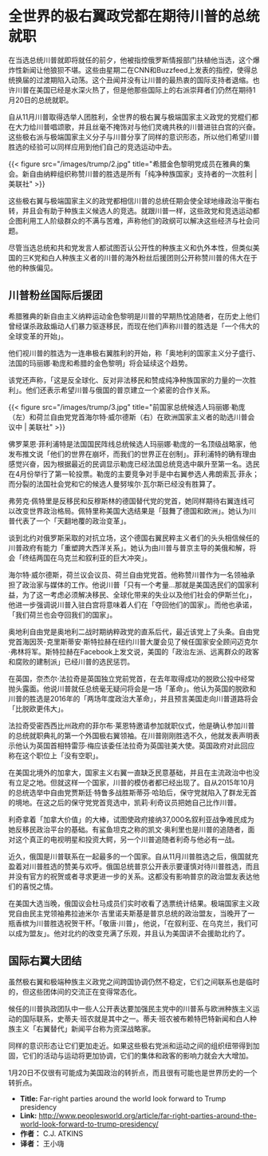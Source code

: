 # 全世界的极右翼政党都在期待川普的总统就职


在当选总统川普就即将就任的前夕，他被指控俄罗斯情报部门扶植他当选，这个爆炸性新闻让他狼狈不堪。这些由星期二在CNN和Buzzfeed上发表的指控，使得总统换届的过渡期陷入动荡。这个丑闻并没有让川普的最热衷的国际支持者退缩。也许川普在美国已经是水深火热了，但是他那些国际上的右派崇拜者们仍然在期待1月20日的总统就职。

自从11月川普取得选举人团胜利，全世界的极右翼与极端国家主义政党的党棍们都在大力给川普唱颂歌，并且丝毫不掩饰对与他们灵魂共秩的川普进驻白宫的兴奋。这些极右派与极端国家主义分子与川普分享了同样的意识形态，所以他们希望川普胜选的经验可以同样应用到他们自己的竞选运动中去。

{{< figure src="/images/trump/2.jpg" title="希腊金色黎明党成员在雅典的集会。新自由纳粹组织称赞川普的胜选是所有「纯净种族国家」支持者的一次胜利 |美联社" >}}

这些极右翼与极端国家主义的政党都相信川普的总统任期会使全球地缘政治平衡右转，并且会有助于种族主义候选人的竞选。就跟川普一样，这些政党和竞选运动都企图利用工人阶级群众的不满与苦难，声称他们的政纲可以解决这些经济与社会问题。

尽管当选总统和共和党发言人都试图否认公开性的种族主义和仇外本性，但类似美国的三K党和白人种族主义者的川普的海外粉丝后援团则公开称赞川普的伟大在于他的种族偏见。

## 川普粉丝国际后援团

希腊雅典的新自由主义纳粹运动金色黎明是川普的早期热忱追随者，在历史上他们曾经谋杀政敌煽动人们暴力驱逐移民，而现在他们声称川普的胜选是「一个伟大的全球变革的开始」。

他们视川普的胜选为一连串极右翼胜利的开始，称「奥地利的国家主义分子盛行、法国的玛丽娜·勒庞和希腊的金色黎明」将会延续这个趋势。

该党还声称，「这是反全球化、反对非法移民和赞成纯净种族国家的力量的一次胜利」。他们还表示希望川普与俄国的普京建立一个紧密的合作关系。

{{< figure src="/images/trump/3.jpg" title="前国家总统候选人玛丽娜·勒庞（左）和荷兰自由党党首海尔特·威尔德斯（右）在欧洲国家主义者的助选川普会议中 | 美联社" >}}

佛罗莱恩·菲利浦特是法国国民阵线总统候选人玛丽娜·勒庞的一名顶级战略家，他发布推文说「他们的世界在崩坏，而我们的世界正在创制」。菲利浦特的确有理由感觉兴奋，因为根据最近的民调显示勒庞已经法国总统竞选中飙升至第一名。选民在4月份举行了第一轮投票。勒庞的主要竞争对手是中右翼参选人弗朗索瓦·菲永；而分裂的法国社会党和它的候选人曼努埃尔·瓦尔斯已经没有胜算了。

弗劳克·佩特里是反移民和反穆斯林的德国替代党的党首，她同样期待右翼连线可以改变世界政治格局。佩特里称美国大选结果是「鼓舞了德国和欧洲」。她认为川普代表了一个「天翻地覆的政治变革」。

谈到北约对俄罗斯采取的对抗立场，这个德国右翼民粹主义者们的头头相信候任的川普政府有能力「重塑跨大西洋关系」。她认为由川普与普京主导的美俄和解，将会「终结两国在乌克兰和叙利亚的巨大冲突」。

海尔特·威尔德斯，荷兰议会议员、荷兰自由党党首。他称赞川普作为一名领袖承担了政治家与媒体的工作。他说川普「只有一个考量...那就是美国选民们的国家利益，为了这一考虑必须解决移民、全球化带来的失业以及他们社会的伊斯兰化」，他进一步强调说川普入驻白宫将意味着人们在「夺回他们的国家」。而他也承诺，「我们荷兰也会夺回我们的国家」。

奥地利自由党是奥地利二战时期纳粹政党的直系后代，最近该党上了头条。自由党党首海因茨-克里斯蒂安·斯特拉赫在纽约川普大厦会见了候任国家安全顾问迈克尔·弗林将军。斯特拉赫在Facebook上发文说，美国的「政治左派、远离群众的政客和腐败的建制派」已经川普的选民惩罚。

在英国，奈杰尔·法拉奇是英国独立党前党首，在去年取得成功的脱欧公投中经常抛头露面。他说川普就任总统毫无疑问将会是一场「革命」。他认为英国的脱欧和川普的胜选是2016年的「两场年度政治大革命」，并且预言美国走向川普道路将会「比脱欧更伟大」。

法拉奇受密西西比州政府的菲尔布·莱恩特邀请参加就职仪式，他是确认参加川普的总统就职典礼的第一个外国极右翼领袖。在川普刚刚胜选不久，他就发表声明表示他认为英国首相特雷莎·梅应该委任法拉奇为英国驻美大使。英国政府对此回应称在这个职位上「没有空职」。

在美国北境外的加拿大，国家主义右翼一直缺乏民意基础，并且在主流政治中也没有立足之地。但就这样一个国家，川普的模仿者都已经出现了。自从2015年10月的总统选举中自由党贾斯廷·特鲁多战胜斯蒂芬·哈珀后，保守党就陷入了群龙无首的境地。在这之后的保守党党首竞选中，凯莉·利奇议员把她自己比作川普。

利奇拿着「加拿大价值」的大棒，试图使政府接纳37,000名叙利亚战争难民成为她反移民政治平台的基础。有鲨鱼坦克之称的凯文·奥利里也是川普的追随者，面对这个真正的电视明星和投资大鳄，另一个川普追随者利奇与他必有一战。

近久，俄国是川普联系在一起最多的一个国家。自从11月川普胜选之后，俄国就充盈着对川普胜选的赞美与欢呼。俄国总统普京公开表示要谨慎对待川普胜选，而且并没有官方的祝贺或者寻求更进一步的关系。这都没有影响普京的政治盟友表达他们的喜悦之情。

在美国大选当晚，俄国议会杜马成员们实时收看了选票统计结果。极端国家主义政党自由民主党领袖弗拉迪米尔·吉里诺夫斯基是普京总统的政治盟友，当晚开了一瓶香槟为川普胜选祝贺干杯。「敬唐·川普」，他说，「在叙利亚、在乌克兰，我们可以成为盟友」。他对北约的改变充满了乐观，并且认为美国讲不会援助北约了。

## 国际右翼大团结

虽然极右翼和极端种族主义政党之间跨国协调仍然不稳定，它们之间联系也是临时的，但这些团体间的交流正在变得常态化。

候任的川普执政团队中一些人公开表达要加强民主党中的川普系与欧洲种族主义运动的国际联系，史蒂夫·班农就是其中之一。蒂夫·班农被布赖特巴特新闻和白人种族主义「右翼替代」新闻平台称为资深战略家。

同样的意识形态让它们更加走近。如果这些极右党派和运动之间的组织纽带得到加固，它们的活动与运动将更加协调，它们的集体和政客的影响力就会大大增加。

1月20日不仅很有可能成为美国政治的转折点，而且很有可能也是世界历史的一个转折点。

- **Title:** Far-right parties around the world look forward to Trump presidency
- **Link:** http://www.peoplesworld.org/article/far-right-parties-around-the-world-look-forward-to-trump-presidency/
- **作者：** C.J. ATKINS
- **译者：** 王小嗨

